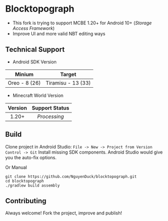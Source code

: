 # Blocktopograph

- This fork is trying to support MCBE 1.20+ for Android 10+ (*Storage Access Framework*)
- Improve UI and more valid NBT editing ways

## Technical Support

* Android SDK Version

|    Minium     |       Target       |
|:-------------:|:------------------:|
| Oreo - 8 (26) | Tiramisu - 13 (33) |

* Minecraft World Version

| Version | Support Status |
|:-------:|:--------------:|
|  1.20+  |  *Processing*  |

## Build

Clone project in Android Studio: `File -> New -> Project from Version Control -> Git`
Install missing SDK components. Android Studio would give you the auto-fix options.

Or Manual

```shell
git clone https://github.com/NguyenDuck/blocktopograph.git
cd blocktopograph
./gradlew build assembly
```

## Contributing

Always welcome! Fork the project, improve and publish!
